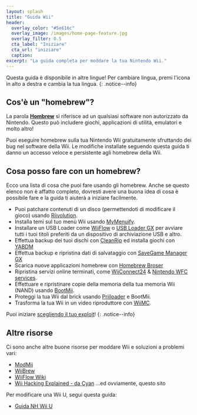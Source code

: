 ```yaml
---
layout: splash
title: "Guida Wii"
header:
  overlay_color: "#5e616c"
  overlay_image: /images/home-page-feature.jpg
  overlay_filter: 0.5
  cta_label: "Iniziare"
  cta_url: "iniziare"
  caption:
excerpt: "La guida completa per moddare la tua Nintendo Wii."
---
```


Questa guida è disponibile in altre lingue! Per cambiare lingua, premi l'icona in alto a destra e cambia la tua lingua.
{: .notice--info}

## Cos'è un "homebrew"?

La parola [**Hombrew**](https://en.wikipedia.org/wiki/Homebrew_(video_games)) si riferisce ad un qualsiasi software non autorizzato da Nintendo. Questo può includere giochi, applicazioni di utilità, emulatori e molto altro!

Puoi eseguire homebrew sulla tua Nintendo Wii gratuitamente sfruttando dei bug nel software della Wii. Le modifiche installate seguendo questa guida ti danno un accesso veloce e persistente agli homebrew della Wii.

## Cosa posso fare con un homebrew?

Ecco una lista di cosa che puoi fare usando gli homebrew. Anche se questo elenco non è affatto completo, dovresti avere una buona idea di cosa è possibile fare e la guida ti aiuterà a iniziare facilmente.

- Puoi patchare contenuti di un disco (permettendoti di modificare il gioco) usando [Riivolution](http://www.wiibrew.org/wiki/Riivolution).
- Installa temi sul tuo menù Wii usando [MyMenuify](themes).
- Installare un USB Loader come [WiiFlow](wiiflow) o [USB Loader GX](usbloadergx) per avviare tutti i tuoi titoli preferiti da un dispositivo di archiviazione USB e altro.
- Effettua backup dei tuoi dischi con [CleanRip](/dump-games) ed installa giochi con [YABDM](dump-wads)
- Effettua backup e ripristina dati di salvataggio con [SaveGame Manager GX](https://wiidatabase.de/downloads/wii-tools/savegame-manager-gx-beta/)
- Scarica nuove applicazioni homebrew con [Homebrew Broser](hbb)
- Ripristina servizi online terminati, come [WiiConnect24](riiconnect24) & [Nintendo WFC services](wiimmfi).
- Effettuare e ripristinare copie della memoria della tua memoria Wii (NAND) usando [BootMii](bootmii).
- Proteggi la tua Wii dal brick usando [Priiloader](priiloader) e BootMii.
- Trasforma la tua Wii in un video riproduttore con [WiiMC](http://www.wiimc.org/).

Puoi iniziare [scegliendo il tuo exploit](get-started)!
{: .notice--info}

## Altre risorse

Ci sono anche altre buone risorse per moddare Wii e soluzioni a problemi vari:

- [ModMii](http://xflak.com/)
- [WiiBrew](https://wiibrew.org/)
- [WiiFlow Wiki](https://sites.google.com/site/wiiflowiki4/)
- [Wii Hacking Explained - da Cyan](https://gbatemp.net/threads/wii-hacking-explained.501605/) ...ed ovviamente, questo sito

Per modificare una Wii U, segui questa guida:
- [Guida NH Wii U](https://wiiu.hacks.guide)
